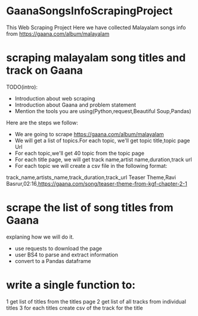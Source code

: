 # GaanaSongsInfoScrapingProject
This Web Scraping Project Here we have collected Malayalam songs info from https://gaana.com/album/malayalam

# scraping malayalam song titles and track on Gaana

TODO(intro):
 - Introduction about web scraping
 - Introduction about Gaana and problem statement
 - Mention the tools you are using(Python,request,Beautiful Soup,Pandas)
 
 
 Here are the steps we follow:
 - We are going to scrape https://gaana.com/album/malayalam
 - We will get a list of topics.For each topic, we'll get topic title,topic page Url
 - For each topic,we'll get 40 topic from the topic page
 - For each title page, we will get track name,artist name,duration,track url
 - For each topic we will create a csv file in the following format:
 
 track_name,artists_name,track_duration,track_url
 Teaser Theme,Ravi Basrur,02:16,https://gaana.com/song/teaser-theme-from-kgf-chapter-2-1
  
  
  # scrape the list of song titles from Gaana
  
  explaning how we will do it.
  
  - use requests to download the page
  - user BS4 to parse and extract information
  - convert to a Pandas dataframe
  
  
  
  # write a single function to:

1 get list of titles from the titles page
2 get list of all tracks from individual titles
3 for each titles create csv of the track for the title
  
